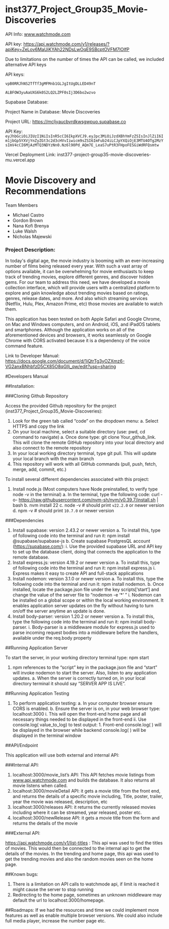 # inst377_Project_Group35_Movie-Discoveries

API Info: www.watchmode.com

API key: https://api.watchmode.com/v1/releases/?apiKey=ZeLov6MaUiKYAh22NDsLwOqE9SBcptOVFM7lOlfP

Due to limitations on the number of times the API can be called, we included alternative API keys

API keys: 

`vpB0RRJhNS2TfTf3gMFMnb1GLJgItUgDLLED49nT`

`ALBFOW3yuAaUXG6k0S2LQ2LZPF0sIj3D6bo2wzvo`


Supabase Database:

Project Name in Database: Movie Discoveries
    
Project URL: https://mcljyaucbvrdkwsgwpuo.supabase.co

API Key: `eyJhbGciOiJIUzI1NiIsInR5cCI6IkpXVCJ9.eyJpc3MiOiJzdXBhYmFzZSIsInJlZiI6Im1jbGp5YXVjYnZyZGt3c2d3cHVvIiwicm9sZSI6ImFub24iLCJpYXQiOjE3MTU4OTg2MzYsImV4cCI6MjAzMTQ3NDYzNn0.Nz6l90Pd_AQm7E_LeaS7uPtR3FHpoFESGiWdRFQsmtw`

Vercel Deployment Link:
    inst377-project-group35-movie-discoveries-mu.vercel.app





# Movie Discovery and Recommendations

Team Members 
- Michael Castro
- Gordon Brown
- Nana Kofi Brenya
- Luke Walsh
- Nicholas Majewski

### Project Description:

In today's digital age, the movie industry is booming with an ever-increasing number of films being released every year. With such a vast array of options available, it can be overwhelming for movie enthusiasts to keep track of trending movies, explore different genres, and discover hidden gems. For our team to address this need, we have developed a movie collection interface, which will provide users with a centralized platform to explore and gain knowledge about trending movies based on ratings, genres, release dates, and more. And also which streaming services (Netflix, Hulu, Plex, Amazon Prime, etc) those movies are available to watch them.

This application has been tested on both Apple Safari and Google Chrome, on Mac and Windows computers, and on Android, iOS, and iPadOS tablets and smartphones. Although the application works on all of the aforementioned devices and browsers, it works seamlessly on Google Chrome with CORS activated because it is a dependency of the voice command feature.

Link to Developer Manual: https://docs.google.com/document/d/1iQtrTg3yOZXmz6-VG2anxBNhbfzD5CX85O8qGllj_qw/edit?usp=sharing

#Developers Manual

##Installation:

###Cloning Github Repository 

Access the provided Github repository for the project (inst377_Project_Group35_Movie-Discoveries):
1. Look for the green tab called “code” on the dropdown menu:
    a. Select HTTPS and copy the link
2. On your local machine, select a suitable directory (use: pwd, cd command to navigate)
    a. Once done type: git clone Your_github_link. This will clone the remote GitHub repository into your local directory and also connect to the remote repository
3. In your local working directory terminal, type git pull. This will update your local branch with the main branch
4. This repository will work with all GitHub commands (pull, push, fetch, merge, add, commit, etc.)

To install several different dependencies associated with this project: 
1. Install node.js (Most computers have Node preinstalled, to verify type  node -v in the terminal)
    a. In the terminal, type the following code: curl -o- https://raw.githubusercontent.com/nvm-sh/nvm/v0.39.7/install.sh | bash
    b. nvm install 22
    c. node -v # should print `v22.2.0` or newer version
    d. npm -v # should print `10.7.0` or newer version

###Dependencies
1. Install supabase: version 2.43.2 or newer version
    a. To install this, type of following code into the terminal and run it: npm install @supabase/supabase-js
    b. Create supabase PostgresQL account (https://supabase.com/):
        i. Use the provided supabase URL and API key to set up the database client, doing that connects the application to the remote database.
2. Install express.js: version 4.19.2 or newer version
    a. To install this, type of following code into the terminal and run it: npm install express.js
        i. Express makes it easy to create API and full-stack applications
3. Install nodemon: version 3.1.0 or newer version
    a. To install this, type the following code into the terminal and run it: npm install nodemon.
    b. Once installed, locate the package.json file under the key scripts[‘start’] and change the value of the server file to “nodemon -e ‘*’ ”
        i. Nodemon can be installed on a global scope or within the local working environment. It enables application server updates on the fly without having to turn on/off the server               anytime an update is done.
5. Install body-parser: version 1.20.2 or newer version
    a. To install this, type the following code into the terminal and run it: npm install body-parser.
        i. Body-parser is a middleware module for express.js used to parse incoming request bodies into a middleware before the handlers, available under the req.body property

##Running Application Server

To start the server, in your working directory terminal type: npm start
1. npm references to the “script” key in the package.json file and “start” will invoke nodemon to start the server. Also, listen to any application updates.
    a. When the server is correctly turned on, in your local directory terminal it should say “SERVER APP IS LIVE”.

##Running Application Testing

1. To perform application testing:
    a. In your computer browser ensure CORS is enabled.
    b. Ensure the server is on, in your web browser type: localhost:3000
        i. This will open the front-end home page and all necessary things needed to be displayed in the front-end 
        ii. Use console.log( value_to_log) to test output:
            1. Front-end console.log( ) will be displayed in the browser while backend console.log( ) will be displayed in the terminal window

##API/Endpoint

This application will use both external and internal API:

###Internal API:

1. localhost:3000/movie_list’s API: This API fetches movie listings from www.api.watchmode.com and builds the database. It also returns all movie listens when called.
2. localhost:3000/movieDetail API: it gets a movie title from the front end, and returns the details of a specific movie including, Title, poster, trailer, year the movie was released, description, etc
3. localhost:3000/releases API: it returns the currently released movies including where it can be streamed, year released, poster etc.
4. localhost:3000/newRelease API: it gets a movie title from the form and returns the details of the movie

###External API:

https://api.watchmode.com/v1/list-titles : This api was used to find the titles of movies. This would then be connected to the internal api to get the details of the movies. In the trending and home page, this api was used to get the trending movies and also the random movies seen on the home page. 

##Known bugs:
1. There is a limitation on API calls to watchmode api, if limit is reached it might cause the server to stop running 
2. Redirecting to the home page, sometimes an unknown middleware may default the url to localhost:3000/homepage.

##Roadmaps:
If we had the resources and time we could implement more features as well as enable multiple browser versions. We could also include full media player, increase the number page etc.

